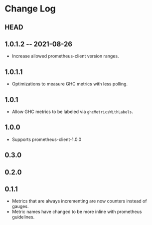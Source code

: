 # Change Log

## HEAD

## 1.0.1.2 -- 2021-08-26

- Increase allowed prometheus-client version ranges.

## 1.0.1.1

- Optimizations to measure GHC metrics with less polling.

## 1.0.1

- Allow GHC metrics to be labeled via `ghcMetricsWithLabels`.

## 1.0.0

- Supports prometheus-client-1.0.0

## 0.3.0

## 0.2.0

## 0.1.1

- Metrics that are always incrementing are now counters instead of gauges.
- Metric names have changed to be more inline with prometheus guidelines.
